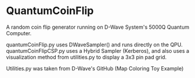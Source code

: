 # QuantumCoinFlip
A random coin flip generator running on D-Wave System's 5000Q Quantum Computer.

quantumCoinFlip.py uses DWaveSampler() and runs directly on the QPU.
quantumCoinFlipCSP.py uses a Hybrid Sampler (Kerberos), and also uses a visualization method from utilities.py to display a 3x3 pin pad grid.

Utilities.py was taken from D-Wave's GitHub (Map Coloring Toy Example)

